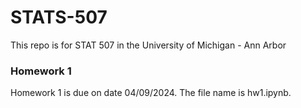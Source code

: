 # STATS-507

This repo is for STAT 507 in the University of Michigan - Ann Arbor

### Homework 1
Homework 1 is due on date 04/09/2024.
The file name is hw1.ipynb.
